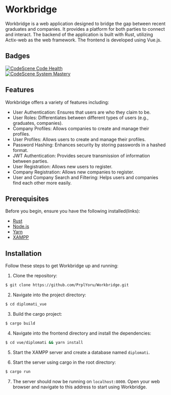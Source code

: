 # Workbridge

Workbridge is a web application designed to bridge the gap between recent graduates and companies. It provides a platform for both parties to connect and interact. The backend of the application is built with Rust, utilizing Actix-web as the web framework. The frontend is developed using Vue.js.

## Badges

[![CodeScene Code Health](https://codescene.io/projects/53238/status-badges/code-health)](https://codescene.io/projects/53238) <br>
[![CodeScene System Mastery](https://codescene.io/projects/53238/status-badges/system-mastery)](https://codescene.io/projects/53238)

## Features

Workbridge offers a variety of features including:

- User Authentication: Ensures that users are who they claim to be.
- User Roles: Differentiates between different types of users (e.g., graduates, companies).
- Company Profiles: Allows companies to create and manage their profiles.
- User Profiles: Allows users to create and manage their profiles.
- Password Hashing: Enhances security by storing passwords in a hashed format.
- JWT Authentication: Provides secure transmission of information between parties.
- User Registration: Allows new users to register.
- Company Registration: Allows new companies to register.
- User and Company Search and Filtering: Helps users and companies find each other more easily.

## Prerequisites

Before you begin, ensure you have the following installed(links):

- [Rust](https://www.rust-lang.org/tools/install)
- [Node.js](https://nodejs.org/en/download/)
- [Yarn](https://classic.yarnpkg.com/en/docs/install)
- [XAMPP](https://www.apachefriends.org/index.html)

## Installation

Follow these steps to get Workbridge up and running:

1. Clone the repository:
```bash
$ git clone https://github.com/PrplYoru/Workbridge.git
```
2. Navigate into the project directory:
``` bash
$ cd diplomati_vue
```
3. Build the cargo project:
``` bash
$ cargo build
```
4. Navigate into the frontend directory and install the dependencies:
``` bash
$ cd vue/diplomati && yarn install
```
5. Start the XAMPP server and create a database named `diplomati`.

6. Start the server using cargo in the root directory:
``` bash
$ cargo run
```
7. The server should now be running on `localhost:8000`. Open your web browser and navigate to this address to start using Workbridge.
